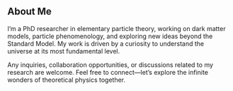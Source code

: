 ## About Me

I’m a PhD researcher in elementary particle theory, working on dark matter models, particle phenomenology, and exploring new ideas beyond the Standard Model. My work is driven by a curiosity to understand the universe at its most fundamental level.

Any inquiries, collaboration opportunities, or discussions related to my research are welcome. Feel free to connect—let’s explore the infinite wonders of theoretical physics together.
